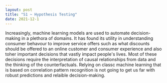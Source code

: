 ```yaml
---
layout: post
title: "S1 ~ Hypothesis Testing"
date: 2021-12-1
---
```


Increasingly, machine learning models are used to automate decision-making in a plethora of domains. It has found its utility in understanding consumer behavour to improve service offers such as what discounts should be offered to an online customer and consumer experience and also toher important decisions that vastly impact people's lives. Most of these decisions require the interpretation of causal relationships from data and the thinking of the counterfactuals. Relying on classc machine learning that is based on correlation pattern recognition is not going to get us far with robust predictions and relaible decision-making.

